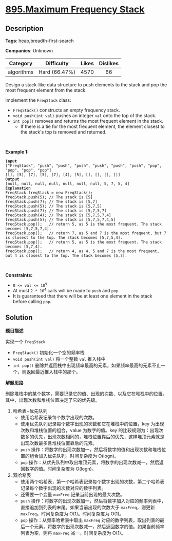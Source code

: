 # [895.Maximum Frequency Stack](https://leetcode.com/problems/maximum-frequency-stack/description/)

## Description

**Tags**: heap,breadth-first-search

**Companies**: Unknown

|  Category  |  Difficulty   | Likes | Dislikes |
| :--------: | :-----------: | :---: | :------: |
| algorithms | Hard (66.47%) | 4570  |    66    |

<p>Design a stack-like data structure to push elements to the stack and pop the most frequent element from the stack.</p>
<p>Implement the <code>FreqStack</code> class:</p>
<ul>
  <li><code>FreqStack()</code> constructs an empty frequency stack.</li>
  <li><code>void push(int val)</code> pushes an integer <code>val</code> onto the top of the stack.</li>
  <li><code>int pop()</code> removes and returns the most frequent element in the stack.
  <ul>
    <li>If there is a tie for the most frequent element, the element closest to the stack&#39;s top is removed and returned.</li>
  </ul>
  </li>
</ul>
<p>&nbsp;</p>
<p><strong class="example">Example 1:</strong></p>
<pre><code><strong>Input</strong>
[&quot;FreqStack&quot;, &quot;push&quot;, &quot;push&quot;, &quot;push&quot;, &quot;push&quot;, &quot;push&quot;, &quot;push&quot;, &quot;pop&quot;, &quot;pop&quot;, &quot;pop&quot;, &quot;pop&quot;]
[[], [5], [7], [5], [7], [4], [5], [], [], [], []]
<strong>Output</strong>
[null, null, null, null, null, null, null, 5, 7, 5, 4]
<strong>Explanation</strong>
FreqStack freqStack = new FreqStack();
freqStack.push(5); // The stack is [5]
freqStack.push(7); // The stack is [5,7]
freqStack.push(5); // The stack is [5,7,5]
freqStack.push(7); // The stack is [5,7,5,7]
freqStack.push(4); // The stack is [5,7,5,7,4]
freqStack.push(5); // The stack is [5,7,5,7,4,5]
freqStack.pop();   // return 5, as 5 is the most frequent. The stack becomes [5,7,5,7,4].
freqStack.pop();   // return 7, as 5 and 7 is the most frequent, but 7 is closest to the top. The stack becomes [5,7,5,4].
freqStack.pop();   // return 5, as 5 is the most frequent. The stack becomes [5,7,4].
freqStack.pop();   // return 4, as 4, 5 and 7 is the most frequent, but 4 is closest to the top. The stack becomes [5,7].</code></pre>
<p>&nbsp;</p>
<p><strong>Constraints:</strong></p>
<ul>
  <li><code>0 &lt;= val &lt;= 10<sup>9</sup></code></li>
  <li>At most <code>2 * 10<sup>4</sup></code> calls will be made to <code>push</code> and <code>pop</code>.</li>
  <li>It is guaranteed that there will be at least one element in the stack before calling <code>pop</code>.</li>
</ul>

## Solution

**题目描述**

实现一个 `FreqStack`

- `FreqStack()` 初始化一个空的频率栈
- `void push(int val)` 将一个整数 `val` 推入栈中
- `int pop()` 删除并返回栈中出现频率最高的元素，如果频率最高的元素不止一个，则返回最近推入栈中的那个。

**解题思路**

删除堆栈中的某个数字，需要记录它的值、出现的次数、以及它在堆栈中的位置，其中，出现次数和堆栈位置决定了它的优先级。

1. 哈希表+优先队列
   - 使用哈希表记录每个数字出现的次数。
   - 使用优先队列记录每个数字出现的次数和它在堆栈中的位置，key 为出现次数和堆栈位置的组合，value 为数字的值。key 的比较规则为：出现次数多的优先，出现次数相同的，堆栈位置靠后的优先，这样堆顶元素就是出现次数最多且堆栈位置靠后的元素。
   - `push` 操作：将数字的出现次数加一，然后将数字的值和出现次数和堆栈位置的组合加入优先队列。时间复杂度为 O(logn)。
   - `pop` 操作：从优先队列中取出堆顶元素，将数字的出现次数减一，然后返回数字的值。时间复杂度为 O(logn)。
2. 双哈希表
   - 使用两个哈希表，第一个哈希表记录每个数字出现的次数，第二个哈希表记录每个数字出现的次数对应的数字列表。
   - 还需要一个变量 `maxFreq` 记录当前出现的最大次数。
   - `push` 操作：将数字的出现次数加一，然后将数字加入对应的频率列表中，直接追加到列表的末尾。如果当前出现的次数大于 `maxFreq`，则更新 `maxFreq`。时间复杂度为 O(1)。时间复杂度为 O(1)。
   - `pop` 操作：从频率哈希表中取出 `maxFreq` 对应的数字列表，取出列表的最后一个元素，将数字的出现次数减一，然后返回数字的值。如果当前频率列表为空，则将 `maxFreq` 减一。时间复杂度为 O(1)。
